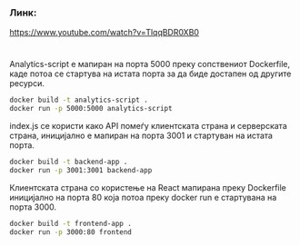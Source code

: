 ### Линк:

https://www.youtube.com/watch?v=TlqqBDR0XB0

#
Analytics-script е мапиран на порта 5000 преку сопствениот Dockerfile, каде потоа се стартува на истата порта за да биде достапен од другите ресурси.
```bash
docker build -t analytics-script .
docker run -p 5000:5000 analytics-script
```

index.js се користи како API помеѓу клиентската страна и серверската страна, иницијално е мапиран на порта 3001 и стартуван на истата порта.
```bash
docker build -t backend-app .
docker run -p 3001:3001 backend-app
```
Клиентската страна со користење на React мапирана преку Dockerfile иницијално на порта 80 која потоа преку docker run е стартувана на порта 3000.
```bash
docker build -t frontend-app .
docker run -p 3000:80 frontend
```